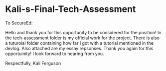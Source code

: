 # Kali-s-Final-Tech-Assessment

To SecureEd:

Hello and thank you for this opportunity to be considered for the position! In the tech-assessment folder is my official work for the project. There is also
a tuturoial folder containing how far I got with a tutorial mentioned in the devlog. Also attached are my essay repsonses. Thank you again for this opportuinity! I look forward to hearing from you.

Respectfully,
Kali Ferguson
